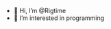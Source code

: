 - 👋 Hi, I’m @Rigtime
- 👀 I’m interested in programming

<!---
Rigtime/Rigtime is a ✨ special ✨ repository because its `README.md` (this file) appears on your GitHub profile.
You can click the Preview link to take a look at your changes.
--->
